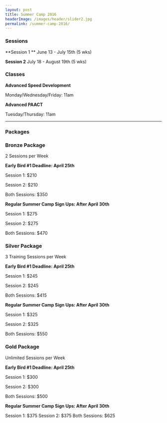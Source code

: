 ```yaml
---
layout: post
title: Summer Camp 2016
headerImage: /images/header/slider2.jpg
permalink: /summer-camp-2016/
---
```


### Sessions

**Session 1 **
June 13 - July 15th (5 wks)

**Session 2**
 July 18 - August 19th (5 wks)

### Classes

**Advanced Speed Development**

Monday/Wednesday/Friday: 11am

**Advanced PAACT**

Tuesday/Thursday: 11am



****

### Packages



### **Bronze Package**

2 Sessions per Week

**Early Bird #1 Deadline: April 25th**

Session 1: $210

Session 2: $210

Both Sessions: $350

**Regular Summer Camp Sign Ups: After April 30th**

Session 1: $275

Session 2: $275

Both Sessions: $470

### Silver Package

3 Training Sessions per Week

**Early Bird #1 Deadline: April 25th**

Session 1: $245

Session 2: $245

Both Sessions: $415

**Regular Summer Camp Sign Ups: After April 30th**

Session 1: $325

Session 2: $325

Both Sessions: $550

### Gold Package

Unlimited Sessions per Week

**Early Bird #1 Deadline: April 25th**

Session 1: $300

Session 2: $300

Both Sessions: $500

**Regular Summer Camp Sign Ups: After April 30th**

Session 1: $375
Session 2: $375
Both Sessions: $625